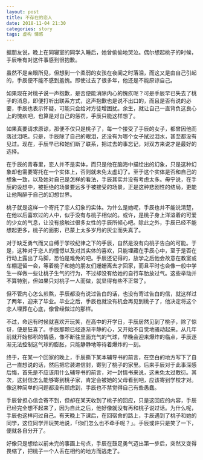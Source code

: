 ```yaml
---
layout: post
title: 不存在的恋人
date: 2018-11-04 21:30
categories: story
tags: 虚构 情感
---
```


据朋友说，晚上在同寝室的同学入睡后，她曾偷偷地哭泣。偶尔想起桃子的时候，手辰唯有对这件事感到很抱歉。

虽然不是亲眼所见，但想到一个柔弱的女孩在夜阑之时落泪，而这又是由自己引起的，手辰便不能不感到羞愧。即使过去了很多年，他还是不能原谅自己。

如果现在对桃子说一声抱歉，是否便能消除内心的愧疚呢？可是手辰早已失去了桃子的消息，即便打听出联系方式，这声抱歉也是说不出口的，而且是否有说的必要，手辰也表示怀疑，可能只会给对方徒增困扰。余生，就让自己一直背负这良心上的愧疚吧，也算是对自己的惩罚，手辰只能这样想了。

如果真要请求原谅，那便不仅只是桃子了，每一个接受了手辰的女子，都曾因他而落过泪吧。只是，手辰除了自己的眼泪，还没有为哪个女子拭过泪水，甚至都没有见过。现在，手辰早已和她们断了联系，把过去的事忘记，对双方来说才是最好的选择。

在手辰的青春里，恋人并不是实体，而只是他在脑海中描绘出的幻象，只是这种幻象却也需要寄托在一个实体上，否则就未免太虚幻了。至于这个实体是否和自己的想象一致，以及她对自己是怎样的看法，手辰其实并没有考虑太多。毋宁说，在手辰的设想中，被拒绝的场景要远多于被接受的场景，正是这种悲剧性的结局，更能让他陶醉于自己的幻想世界。

桃子就是这样一个寄托了恋人幻象的实体。为什么是她呢，手辰也并不能说清楚，在他以后喜欢过的人中，似乎没有与桃子相似的。或许，是桃子身上洋溢着的可爱的少女的气息，让没有接触过很多女性的手辰所倾心吧。除此之外，手辰已经不能想起更多，桃子的面影，已蒙上太多岁月的灰尘而失真了。

对于缺乏勇气而又自缚于学校纪律之下的手辰，自然是没有向桃子告白的可能。于是，这种对于恋人的憧憬以及对其实体的喜欢，只能埋藏在手辰心中，至于是否在行动上露出了马脚，恐怕是难免的吧。手辰还记得的，放学之后他会故意在教室或车棚逗留一会，等着桃子和她的朋友们姗姗离去才回家，而且平时也会像一般中学生一样做一些让桃子生气的行为，不过却没有给她的自行车胎放过气。这些举动并不算特别，但如果只对桃子一人而做，就显得有些不正常了。

但不管内心怎么煎熬，手辰都没有说过告白的话，也没有寄过告白的信，就这样过了两年，迎来了毕业。毕业之后，手辰也就没有机会再见到桃子了，他决定将这个恋人埋葬在心底，像曾经做过的那样。

不过，命运有时候就喜欢开玩笑，在高中的开学日，手辰居然见到了桃子，除了惊讶，便是狂喜了。手辰那颗已经逐渐平静的心，又开始不自觉地骚动起来。从几年前就开始郁积的情感，像不断往里面充气的气球，早晚会迎来爆炸的临点，手辰逐渐无法控制这气球的膨胀，只能静静地等待着爆炸的一刻。

终于，在某一个回家的晚上，手辰撕下某本辅导书的前言，在空白的地方写下了自己一直想说的话，然后把它装进信封，寄到了桃子的家里。后来手辰对于此事深感后悔，首先是不应该用什么辅导书的前言，对一封情书来说，这未免太过敷衍。其次，这封信怎么能够寄到桃子家，肯定会被她的父母看到吧，应该寄到学校才对。像这种简单的问题都没有顾虑到，手辰也不禁觉得自己有些愚蠢。

手辰曾担心信会寄不到，但却在某天收到了桃子的回应，只是这回应的内容，手辰已经完全想不起来了，因为自此之后，他好像就没有再和桃子说过话。为什么呢，手辰也这样问过自己。有天晚上下课后，在回宿舍的路上，手辰遇到了桃子和她的同学，这位同学开玩笑地说，「你们怎么也不牵手呢？」。手辰或许只是笑了一下，便就各自分开了。

好像只是想给以前未完的事画上句点，手辰在鼓足勇气迈出第一步后，突然又变得畏缩了，把桃子一个人丢在相约的地方而逃走了。
